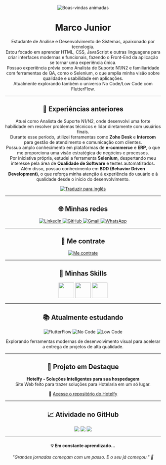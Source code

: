 <p align="center">
  <img src="https://readme-typing-svg.demolab.com?font=Fira+Code&duration=4000&pause=1000&color=00FF6F&center=true&vCenter=true&width=600&lines=Seja+bem-vindo+ao+meu+GitHub+%F0%9F%91%8B;Sinta-se+à+vontade+para+explorar+meus+projetos!" alt="Boas-vindas animadas" />
</p>

<h1 align="center">Marco Junior</h1>

<p align="center">
  Estudante de Análise e Desenvolvimento de Sistemas, apaixonado por tecnologia.<br>
  Estou focado em aprender HTML, CSS, JavaScript e outras linguagens para criar interfaces modernas e funcionais, fazendo o Front-End da aplicação se tornar uma experiência única.<br>
  Possuo experiência prévia como Analista de Suporte N1/N2 e familiaridade com ferramentas de QA, como o Selenium, o que amplia minha visão sobre qualidade e usabilidade em aplicações.<br>
  Atualmente explorando também o universo No Code/Low Code com FlutterFlow.
</p>

---

<h2 align="center">💼 Experiências anteriores</h2>

<p align="center">
  Atuei como Analista de Suporte N1/N2, onde desenvolvi uma forte habilidade em resolver problemas técnicos e lidar diretamente com usuários finais.<br>
  Durante esse período, utilizei ferramentas como <strong>Zoho Desk</strong> e <strong>Intercom</strong> para gestão de atendimento e comunicação com clientes.<br>
  Possuo amplo conhecimento em plataformas de <strong>e-commerce</strong> e <strong>ERP</strong>, o que me proporciona uma visão estratégica de negócios e processos.<br>
  Por iniciativa própria, estudei a ferramenta <strong>Selenium</strong>, despertando meu interesse pela área de <strong>Qualidade de Software</strong> e testes automatizados.<br>
  Além disso, possuo conhecimento em <strong>BDD (Behavior Driven Development)</strong>, o que reforça minha atenção à experiência do usuário e à qualidade desde o início do desenvolvimento.
</p>


<p align="center">
  <a href="https://translate.google.com/translate?hl=en&sl=pt&u=https://github.com/omarcojunior">
    <img src="https://img.shields.io/badge/Translate%20to%20English-007ACC?style=for-the-badge&logo=googletranslate&logoColor=white" alt="Traduzir para inglês" />
  </a>
</p>

---

<h2 align="center">🌐 Minhas redes</h2>

<p align="center">
  <a href="https://www.linkedin.com/in/marco-silva-junior/">
    <img alt="LinkedIn" src="https://img.shields.io/badge/LinkedIn-0077B5?style=for-the-badge&logo=linkedin&logoColor=white" />
  </a>
  <a href="https://github.com/omarcojunior">
    <img alt="GitHub" src="https://img.shields.io/badge/GitHub-181717?style=for-the-badge&logo=github&logoColor=white" />
  </a>
  <a href="mailto:teuemail@gmail.com">
    <img alt="Gmail" src="https://img.shields.io/badge/Gmail-D14836?style=for-the-badge&logo=gmail&logoColor=white" />
  </a>
  <a href="https://wa.me/5541988833923">
    <img alt="WhatsApp" src="https://img.shields.io/badge/WhatsApp-25D366?style=for-the-badge&logo=whatsapp&logoColor=white" />
  </a>
</p>

---

<h2 align="center">🚀 Me contrate</h2>

<p align="center">
  <a href="mailto:teuemail@gmail.com">
    <img src="https://img.shields.io/badge/Me%20contrate-28a745?style=for-the-badge&logo=freelancer&logoColor=white" alt="Me contrate" />
  </a>
</p>

---

<h2 align="center">🚀 Minhas Skills</h2>

<p align="center">
  <img src="https://cdn.jsdelivr.net/gh/devicons/devicon/icons/html5/html5-original.svg" width="50" />
  <img src="https://cdn.jsdelivr.net/gh/devicons/devicon/icons/css3/css3-original.svg" width="50" />
  <img src="https://cdn.jsdelivr.net/gh/devicons/devicon/icons/javascript/javascript-original.svg" width="50" />
</p>

---

<h2 align="center">📚 Atualmente estudando</h2>

<p align="center">
  <img src="https://img.shields.io/badge/FlutterFlow-1B1F23?style=for-the-badge&logo=flutter&logoColor=white" alt="FlutterFlow" />
  <img src="https://img.shields.io/badge/NoCode-9013FE?style=for-the-badge&logo=codefactor&logoColor=white" alt="No Code" />
  <img src="https://img.shields.io/badge/LowCode-FF6F00?style=for-the-badge&logo=openaccess&logoColor=white" alt="Low Code" />
</p>

<p align="center">
  Explorando ferramentas modernas de desenvolvimento visual para acelerar a entrega de projetos de alta qualidade.
</p>

---

<h2 align="center">🏨 Projeto em Destaque</h2>

<p align="center">
  <strong>Hotelfy - Soluções Inteligentes para sua hospedagem</strong><br>
  Site Web feito para trazer soluções para Hotelaria em um só lugar.
</p>

<p align="center">
  🔗 <a href="https://github.com/omarcojunior/hotelfy">Acesse o repositório do Hotelfy</a>
</p>

---

<h2 align="center">📈 Atividade no GitHub</h2>

<p align="center">
  <img src="https://github-profile-summary-cards.vercel.app/api/cards/profile-details?username=omarcojunior&theme=2077" />
  <img src="https://github-profile-summary-cards.vercel.app/api/cards/stats?username=omarcojunior&theme=2077" />
  <img src="https://github-profile-summary-cards.vercel.app/api/cards/productive-time?username=omarcojunior&theme=2077&utcOffset=-3" />
</p>

---

<h4 align="center">💡 Em constante aprendizado...</h4>

<p align="center">
  <i>"Grandes jornadas começam com um passo. E o seu já começou." 🚀</i>
</p>



